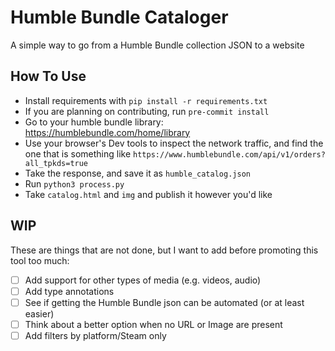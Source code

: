 # Humble Bundle Cataloger

A simple way to go from a Humble Bundle collection JSON to a website

## How To Use

- Install requirements with `pip install -r requirements.txt`
- If you are planning on contributing, run `pre-commit install`
- Go to your humble bundle library: https://humblebundle.com/home/library
- Use your browser's Dev tools to inspect the network traffic, and find the one that is something like `https://www.humblebundle.com/api/v1/orders?all_tpkds=true`
- Take the response, and save it as `humble_catalog.json`
- Run `python3 process.py`
- Take `catalog.html` and `img` and publish it however you'd like

## WIP
These are things that are not done, but I want to add before promoting this tool too much:

- [ ] Add support for other types of media (e.g. videos, audio)
- [ ] Add type annotations
- [ ] See if getting the Humble Bundle json can be automated (or at least easier)
- [ ] Think about a better option when no URL or Image are present
- [ ] Add filters by platform/Steam only
